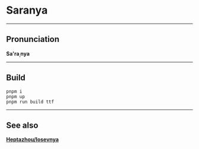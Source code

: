 #	Saranya

*****
##	Pronunciation
**Sa'raˌnya**

*****
##	Build
```
pnpm i
pnpm up
pnpm run build ttf
```

*****
##	See also
**[Heptazhou/Iosevnya](https://github.com/Heptazhou/Iosevnya)**

